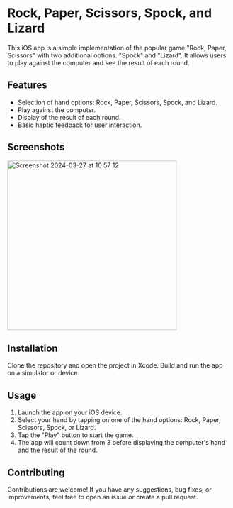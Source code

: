 # Rock, Paper, Scissors, Spock, and Lizard

This iOS app is a simple implementation of the popular game "Rock, Paper, Scissors" with two additional options: "Spock" and "Lizard". It allows users to play against the computer and see the result of each round.

## Features

- Selection of hand options: Rock, Paper, Scissors, Spock, and Lizard.
- Play against the computer.
- Display of the result of each round.
- Basic haptic feedback for user interaction.

## Screenshots
<img width="382" alt="Screenshot 2024-03-27 at 10 57 12" src="https://github.com/Bartolomeo2k3/RockPaperScissors/assets/75879635/1e8c04c8-298b-4efb-8894-da1f639f9524">



## Installation

Clone the repository and open the project in Xcode. Build and run the app on a simulator or device.

## Usage

1. Launch the app on your iOS device.
2. Select your hand by tapping on one of the hand options: Rock, Paper, Scissors, Spock, or Lizard.
3. Tap the "Play" button to start the game.
4. The app will count down from 3 before displaying the computer's hand and the result of the round.

## Contributing

Contributions are welcome! If you have any suggestions, bug fixes, or improvements, feel free to open an issue or create a pull request.
